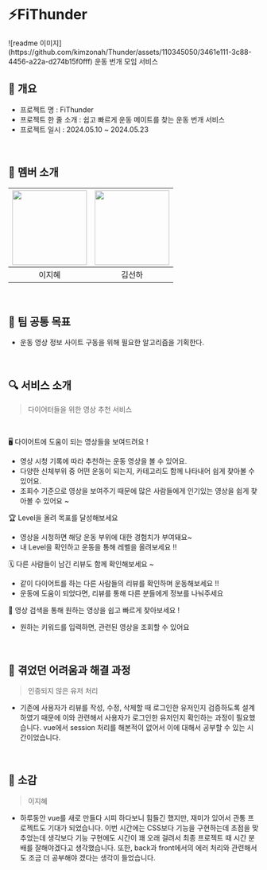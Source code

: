 <h1>⚡FiThunder</h1>
![readme 이미지](https://github.com/kimzonah/Thunder/assets/110345050/3461e111-3c88-4456-a22a-d274b15f0fff)
운동 번개 모임 서비스
</br> 

## 📑 개요
- 프로젝트 명 : FiThunder
- 프로젝트 한 줄 소개 : 쉽고 빠르게 운동 메이트를 찾는 운동 번개 서비스
- 프로젝트 일시 : 2024.05.10 ~ 2024.05.23
</br>

## 👥 멤버 소개
|<img src="https://edu.ssafy.com/edu/comm/imgDownload.do?userId=bWoofIbH6NGHXL7v9VbScg%3D%3D"  width="150" height="150"/>|<img src="https://edu.ssafy.com/edu/comm/imgDownload.do?userId=sof91PFAPDO8KZYi6PkBMw%3D%3D"  width="150" height="150"/>|
|:---:|:---:|
|이지혜|김선하|
</br>

## 🚩 팀 공통 목표
- 운동 영상 정보 사이트 구동을 위해 필요한 알고리즘을 기획한다.
</br>

## 🔍 서비스 소개
> 다이어터들을 위한 영상 추천 서비스
</br>

🖥 다이어트에 도움이 되는 영상들을 보여드려요 !
- 영상 시청 기록에 따라 추천하는 운동 영상을 볼 수 있어요.
- 다양한 신체부위 중 어떤 운동이 되는지, 카테고리도 함께 나타내어 쉽게 찾아볼 수 있어요.
- 조회수 기준으로 영상을 보여주기 때문에 많은 사람들에게 인기있는 영상을 쉽게 찾아볼 수 있어요 ~

🏆 Level을 올려 목표를 달성해보세요
- 영상을 시청하면 해당 운동 부위에 대한 경험치가 부여돼요~
- 내 Level을 확인하고 운동을 통해 레벨을 올려보세요 !!

🗓️ 다른 사람들이 남긴 리뷰도 함께 확인해보세요 ~
- 같이 다이어트를 하는 다른 사람들의 리뷰를 확인하며 운동해보세요 !!
- 운동에 도움이 되었다면, 리뷰를 통해 다른 분들에게 정보를 나눠주세요

📌 영상 검색을 통해 원하는 영상을 쉽고 빠르게 찾아보세요 ! 
- 원하는 키워드를 입력하면, 관련된 영상을 조회할 수 있어요
 
</br>

## 📌 겪었던 어려움과 해결 과정
> 인증되지 않은 유저 처리
- 기존에 사용자가 리뷰를 작성, 수정, 삭제할 때 로그인한 유저인지 검증하도록 설계하였기 때문에 이와 관련해서 사용자가 로그인한 유저인지 확인하는 과정이 필요했습니다. vue에서 session 처리를 해본적이 없어서 이에 대해서 공부할 수 있는 시간이었습니다. 


</br>

## 💓 소감
> 이지혜
- 하루동안 vue를 새로 만들다 시피 하다보니 힘들긴 했지만, 재미가 있어서 관통 프로젝트도 기대가 되었습니다. 이번 시간에는 CSS보다 기능을 구현하는데 초점을 맞추었는데 생각보다 기능 구현에도 시간이 꽤 오래 걸려서 최종 프로젝트 때 시간 분배를 잘해야겠다고 생각했습니다. 또한, back과 front에서의 에러 처리와 관련해서도 조금 더 공부해야 겠다는 생각이 들었습니다. 
